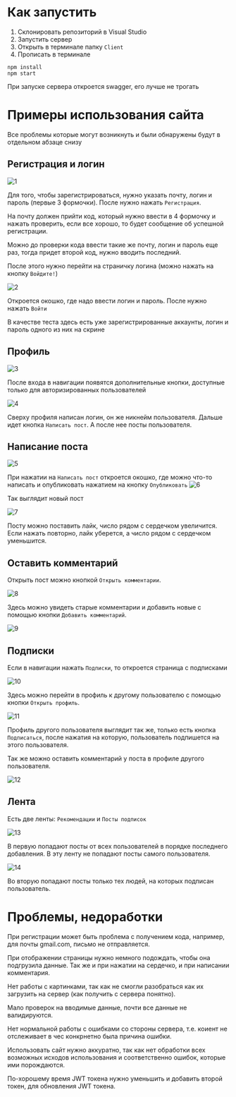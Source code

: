 # Как запустить
1. Склонировать репозиторий в Visual Studio
2. Запустить сервер
3. Открыть в терминале папку `Client`
4. Прописать в терминале
```
npm install
npm start
```

При запуске сервера откроется swagger, его лучше не трогать

# Примеры использования сайта
Все проблемы которые могут возникнуть и были обнаружены будут в отдельном абзаце снизу
## Регистрация и логин
![1](https://user-images.githubusercontent.com/81110285/209479125-49fcdf33-5b19-4671-a3b3-c62a7ce692a0.jpg)

Для того, чтобы зарегистрироваться, нужно указать почту, логин и пароль (первые 3 формочки). После нужно нажать `Регистрация`.

На почту должен прийти код, который нужно ввести в 4 формочку и нажать проверить, если все хорошо, то будет сообщение об успешной регистрации.

Можно до проверки кода ввести такие же почту, логин и пароль еще раз, тогда придет второй код, нужно вводить последний.

После этого нужно перейти на страничку логина (можно нажать на кнопку `Войдите!`)

![2](https://user-images.githubusercontent.com/81110285/209479258-15b0949f-15c8-4756-ba25-c15cea8a577f.jpg)

Откроется окошко, где надо ввести логин и пароль. После нужно нажать `Войти`

В качестве теста здесь есть уже зарегистрированные аккаунты, логин и пароль одного из них на скрине

## Профиль
![3](https://user-images.githubusercontent.com/81110285/209479290-a615f221-0c35-444e-8bca-cd6c2f3bfa9c.jpg)

После входа в навигации появятся дополнительные кнопки, доступные только для авторизированных пользователей

![4](https://user-images.githubusercontent.com/81110285/209479330-0e5c1346-f069-40a0-83f8-75a2716afbcf.jpg)

Сверху профиля написан логин, он же никнейм пользователя. Дальше идет кнопка `Написать пост`. А после нее посты пользователя.

## Написание поста
![5](https://user-images.githubusercontent.com/81110285/209479360-67391c52-8b54-4802-a6e7-916d5a68d39f.jpg)

При нажатии на `Написать пост` откроется окошко, где можно что-то написать и опубликовать нажатием на кнопку `Опубликовать`
![6](https://user-images.githubusercontent.com/81110285/209479391-1d9887b7-6c05-4d16-8506-86a5cf04971a.jpg)

Так выглядит новый пост

![7](https://user-images.githubusercontent.com/81110285/209479395-a063072f-cd84-4d10-bb25-c1ab3a94af92.jpg)

Посту можно поставить лайк, число рядом с сердечком увеличится. Если нажать повторно, лайк уберется, а число рядом с сердечком уменьшится.

## Оставить комментарий

Открыть пост можно кнопкой `Открыть комментарии`.

![8](https://user-images.githubusercontent.com/81110285/209479431-1a49a8bf-0076-402e-9302-fe016c00ce8b.jpg)

Здесь можно увидеть старые комментарии и добавить новые с помощью кнопки `Добавить комментарий`.

![9](https://user-images.githubusercontent.com/81110285/209479540-3d4734d7-56a9-4f6b-8f83-df476ab28550.jpg)

## Подписки

Если в навигации нажать `Подписки`, то откроется страница с подписками

![10](https://user-images.githubusercontent.com/81110285/209479543-f7f56ca0-e1fe-4687-b339-4ed1da6ddaf6.jpg)

Здесь можно перейти в профиль к другому пользователю с помощью кнопки `Открыть профиль`.

![11](https://user-images.githubusercontent.com/81110285/209479576-6ed01d5f-2afc-4e7d-ad0a-78c6b09be1d6.jpg)

Профиль другого пользователя выглядит так же, только есть кнопка `Подписаться`, после нажатия на которую, пользователь подпишется на этого пользователя.

Так же можно оставить комментарий у поста в профиле другого пользователя.

![12](https://user-images.githubusercontent.com/81110285/209479611-3376ba2f-1f34-4ed4-be0b-4d92936837e6.jpg)

## Лента

Есть две ленты: `Рекомендации` и `Посты подписок`

![13](https://user-images.githubusercontent.com/81110285/209479624-334670bb-b548-4b97-acae-b150278dd2aa.jpg)

В первую попадают посты от всех пользователей в порядке последнего добавления. В эту ленту не попадают посты самого пользователя.

![14](https://user-images.githubusercontent.com/81110285/209479640-582a33a4-9e86-445f-b9db-ee491bd7a3f3.jpg)

Во вторую попадают посты только тех людей, на которых подписан пользователь.

# Проблемы, недоработки

При регистрации может быть проблема с получением кода, например, для почты gmail.com, письмо не отправляется.

При отображении страницы нужно немного подождать, чтобы она подгрузила данные. Так же и при нажатии на сердечко, и при написании комментария.

Нет работы с картинками, так как не смогли разобраться как их загрузить на сервер (как получить с сервера понятно).

Мало проверок на вводимые данные, почти все данные не валидируются.

Нет нормальной работы с ошибками со стороны сервера, т.е. коиент не отслеживает в чес конкрнетно была причина ошибки.

Использовать сайт нужно аккуратно, так как нет обработки всех возможных исходов использования и соответственно ошибок, которые ими порождаются.

По-хорошему время JWT токена нужно уменьшить и добавить второй токен, для обновления JWT токена.


